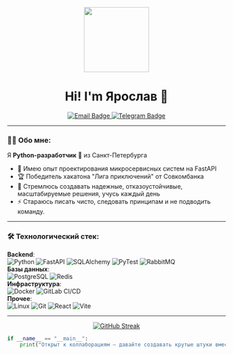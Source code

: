 <div align="center">
  <img src="https://media.giphy.com/media/WUlplcMpOCEmTGBtBW/giphy.gif" width="150">
  <h1>Hi! I'm Ярослав 👋</h1>
<!--   <a href="your-linkedin-URL">
    <img src="https://img.shields.io/badge/LinkedIn-blue?style=for-the-badge&logo=linkedin&logoColor=white" alt="LinkedIn Badge"/>
  </a> -->
  <a href="mailto:malinin.career@gmail.com">
    <img src="https://img.shields.io/badge/Email-white?style=for-the-badge&logo=gmail&logoColor=blue" alt="Email Badge"/>
  </a>
  <a href="https://t.me/malinincareer">
    <img src="https://img.shields.io/badge/Telegram-blue?style=for-the-badge&logo=telegram&logoColor=white" alt="Telegram Badge"/>
  </a>
  <div>
    <img src="https://komarev.com/ghpvc/?username=m4llinin&style=flat-square&color=blue" alt=""/>
  </div>
</div> 

---

### :man_technologist: Обо мне:  
Я <b>Python-разработчик</b> 🐍 из Санкт-Петербурга
- 🔭 Имею опыт проектирования микросервисных систем на FastAPI
- 🏆 Победитель хакатона "Лига приключений" от Совкомбанка
- 🤔 Стремлюсь создавать надежные, отказоустойчивые, масштабируемые решения, учусь каждый день
- ⚡ Стараюсь писать чисто, следовать принципам и не подводить команду.  

---

### 🛠 Технологический стек:  
**Backend**:  
![Python](https://img.shields.io/badge/Python-3776AB?style=for-the-badge&logo=python&logoColor=white)
![FastAPI](https://img.shields.io/badge/FastAPI-009688?style=for-the-badge&logo=fastapi&logoColor=white)
![SQLAlchemy](https://img.shields.io/badge/SQLAlchemy-D71F00?style=for-the-badge&logo=sqlalchemy)
![PyTest](https://img.shields.io/badge/PyTest-009688?style=for-the-badge&logo=pytest&logoColor=white)
![RabbitMQ](https://img.shields.io/badge/RabbitMQ-FF6600?style=for-the-badge&logo=rabbitmq&logoColor=white)  
**Базы данных**:  
![PostgreSQL](https://img.shields.io/badge/PostgreSQL-white?style=for-the-badge&logo=postgresql&logoColor=blue)
![Redis](https://img.shields.io/badge/Redis-orange?style=for-the-badge&logo=redis)  
**Инфраструктура**:  
![Docker](https://img.shields.io/badge/Docker-2496ED?style=for-the-badge&logo=docker&logoColor=white)
![GitLab CI/CD](https://img.shields.io/badge/GitLab_CI/CD-FCA121?style=for-the-badge&logo=gitlab)  
**Прочее**:  
![Linux](https://img.shields.io/badge/Linux-FCC624?style=for-the-badge&logo=linux&logoColor=white)
![Git](https://img.shields.io/badge/Git-black?style=for-the-badge&logo=git) 
![React](https://img.shields.io/badge/React-61DAFB?style=for-the-badge&logo=react&logoColor=white)
![Vite](https://img.shields.io/badge/vite-%23646CFF.svg?style=for-the-badge&logo=vite&logoColor=white)

---  
<div align="center">
  <a href="https://git.io/streak-stats"><img src="https://github-readme-streak-stats.herokuapp.com?user=m4llinin&theme=dracula&hide_border=true&border_radius=5&locale=ru&border=EB5454" alt="GitHub Streak" /></a>
</div>

```python
if __name__ == "__main__":
    print("Открыт к коллаборациям — давайте создавать крутые штуки вместе! 💻")
```

<!--
**m4llinin/m4llinin** is a ✨ _special_ ✨ repository because its `README.md` (this file) appears on your GitHub profile.

Here are some ideas to get you started:

- 🔭 I’m currently working on ...
- 🌱 I’m currently learning ...
- 👯 I’m looking to collaborate on ...
- 🤔 I’m looking for help with ...
- 💬 Ask me about ...
- 📫 How to reach me: ...
- 😄 Pronouns: ...
- ⚡ Fun fact: ...
-->
